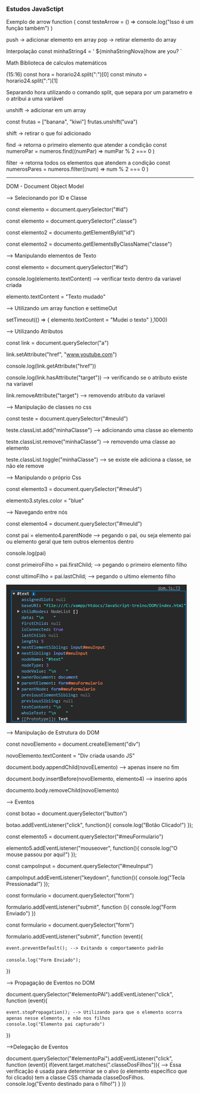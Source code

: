 <h3> Estudos JavaSctipt </h3>

Exemplo de arrow function ( const testeArrow = () => console.log("Isso é um função também") )

push -> adicionar elemento em array pop -> retirar elemento do array

Interpolação const minhaString4 = ' ${minhaStringNova}how are you? `

Math Biblioteca de calculos matemáticos

(15:16)
const hora = horario24.split(":")[0]
const minuto = horario24.split(":")[1]

Separando hora utilizando o comando split, que separa por um parametro e o
atribui a uma variável

unshift -> adicionar em um array

const frutas = ["banana", "kiwi"]
frutas.unshift("uva")

shift -> retirar o que foi adicionado

find -> retorna o primeiro elemento que atender a condição
const numeroPar = numeros.find((numPar) => numPar % 2 === 0 )

filter -> retorna todos os elementos que atendem a condição
const numerosPares = numeros.filter((num) => num % 2 === 0 )



-----------
DOM - Document Object Model

--> Selecionando por ID e Classe

const elemento = document.querySelector("#id")

const elemento = document.querySelector(".classe")

const elemento2 = documento.getElementById("id")

const elemento2 = documento.getElementsByClassName("classe")


--> Manipulando elementos de Texto

const elemento = document.querySelector("#id")

console.log(elemento.textContent) --> verificar texto dentro da variavel criada

elemento.textContent = "Texto mudado"


--> Utilizando um array function e settimeOut

setTimeout(() => {
	elemento.textContent = "Mudei o texto"
},1000)



--> Utilizando Atributos

const link = document.querySelector("a")

link.setAttribute("href", "www.youtube.com")

console.log(link.getAttribute("href"))

console.log(link.hasAttribute("target")) --> verificando se o atributo existe na variavel

link.removeAttribute("target") --> removendo atributo da variavel



--> Manipulação de classes no css

const teste = document.querySelector("#meuId")

teste.classList.add("minhaClasse") --> adicionando uma classe ao elemento

teste.classList.remove("minhaClasse") --> removendo uma classe ao elemento

teste.classList.toggle("minhaClasse") --> se existe ele adiciona a classe, se não ele remove


--> Manipulando o próprio Css

const elemento3 = document.querySelector("#meuId")

elemento3.styles.color = "blue"


--> Navegando entre nós

const elemento4 = document.querySelector("#meuId")

const pai = elemento4.parentNode --> pegando o pai, ou seja elemento pai ou elemento geral que tem outros elementos dentro

console.log(pai)

const primeiroFilho = pai.firstChild; --> pegando o primeiro elemento filho

const ultimoFilho = pai.lastChild; --> pegando o ultimo elemento filho

<img src="../resources/Captura%20de%20tela%202024-01-02%20190234.png" alt="Child">

--> Manipulação de Estrutura do DOM

const novoElemento = document.createElement("div")

novoElemento.textContent = "Div criada usando JS"

document.body.appendChild(novoELemento) --> apenas insere no fim

document.body.insertBefore(novoElemento, elemento4) --> inserino após

documento.body.removeChild(novoElemento)


--> Eventos

const botao = document.querySelector("button")

botao.addEventListener("click", function(){
	console.log("Botão Clicado!")
});


const elemento5 = document.querySelector("#meuFormulario")

elemento5.addEventListener("mouseover", function(){
	console.log("O mouse passou por aqui!")
});


const campoInput = document.querySelector("#meuInput")

campoInput.addEventListener("keydown", function(){
	console.log("Tecla Pressionada!")
});


const formulario = document.querySelector("form")

formulario.addEventListener("submit", function (){
	console.log("Form Enviado")
})



const formulario = document.querySelector("form")

formulario.addEventListener("submit", function (event){

	event.preventDefault(); --> Evitando o comportamento padrão

	console.log("Form Enviado");
})


--> Propagação de Eventos no DOM

document.querySelector("#elementoPAI").addEventListener("click", function (event){

	event.stopPropagation(); --> Utilizando para que o elemento ocorra apenas nesse elemento, e não nos filhos
	console.log("Elemento pai capturado")
})


-->Delegação de Eventos

document.querySelector("#elementoPai").addEventListener("click", function (event){
	if(event.target.matches(".classeDosFilhos")){ --> Essa verificação é usada para determinar se o alvo (o elemento específico que foi clicado) tem a classe CSS chamada classeDosFilhos.
		console.log("Evento destinado para o filho!")
	}
})
